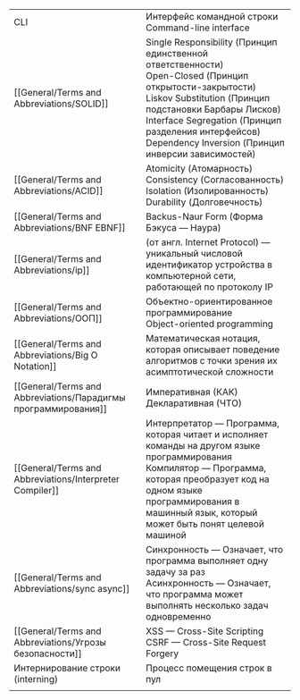 |                                                                |                                                                                                                                                                                                                                                                                           |
|----------------------------------------------------------------|-------------------------------------------------------------------------------------------------------------------------------------------------------------------------------------------------------------------------------------------------------------------------------------------|
| CLI                                                            | Интерфейс командной строки<br>Command-line interface                                                                                                                                                                                                                                      |
| [[General/Terms and Abbreviations/SOLID]]                      | Single Responsibility (Принцип единственной ответственности)<br>Open-Closed (Принцип открытости-закрытости)<br>Liskov Substitution (Принцип подстановки Барбары Лисков)<br>Interface Segregation (Принцип разделения интерфейсов)<br>Dependency Inversion (Принцип инверсии зависимостей) |
| [[General/Terms and Abbreviations/ACID]]                       | Atomicity (Атомарность)<br>Consistency (Согласованность)<br>Isolation (Изолированность)<br>Durability (Долговечность)                                                                                                                                                                     |
| [[General/Terms and Abbreviations/BNF EBNF]]                   | Backus-Naur Form (Форма Бэкуса — Наура)                                                                                                                                                                                                                                                   |
| [[General/Terms and Abbreviations/ip]]                         | (от англ. Internet Protocol) — уникальный числовой идентификатор устройства в компьютерной сети, работающей по протоколу IP                                                                                                                                                               |
| [[General/Terms and Abbreviations/ООП]]                        | Объектно-ориентированное программирование<br>Object-oriented programming                                                                                                                                                                                                                  |
| [[General/Terms and Abbreviations/Big O Notation]]             | Математическая нотация, которая описывает поведение алгоритмов с точки зрения их асимптотической сложности                                                                                                                                                                                |
| [[General/Terms and Abbreviations/Парадигмы программирования]] | Императивная (КАК)<br>Декларативная (ЧТО)                                                                                                                                                                                                                                                 |
| [[General/Terms and Abbreviations/Interpreter Compiler]]       | Интерпретатор — Программа, которая читает и исполняет команды на другом языке программирования<br>Компилятор — Программа, которая преобразует код на одном языке программирования в машинный язык, который может быть понят целевой машиной                                               |
| [[General/Terms and Abbreviations/sync async]]                 | Синхронность — Означает, что программа выполняет одну задачу за раз<br>Асинхронность — Означает, что программа может выполнять несколько задач одновременно                                                                                                                               |
| [[General/Terms and Abbreviations/Угрозы безопасности]]        | XSS — Cross-Site Scripting<br>CSRF — Cross-Site Request Forgery                                                                                                                                                                                                                           |
| Интернирование строки (interning)                              | Процесс помещения строк в пул                                                                                                                                                                                                                                                             |
|                                                                |                                                                                                                                                                                                                                                                                           |
